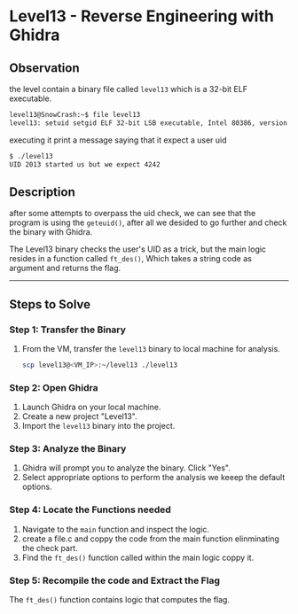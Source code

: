 
# Level13 - Reverse Engineering with Ghidra

## Observation

the level contain a binary file called `level13` which is a 32-bit ELF executable.

```bash
level13@SnowCrash:~$ file level13
level13: setuid setgid ELF 32-bit LSB executable, Intel 80386, version 1 (SYSV), dynamically linked (uses shared libs), for GNU/Linux 2.6.24, BuildID[sha1]=0xde91cfbf70ca6632d7e4122f8210985dea778605, not stripped
```
executing it print a message saying that it expect a user uid

```bash 
$ ./level13
UID 2013 started us but we expect 4242
```

## Description

after some attempts to overpass the uid check, we can see that the program is using the `geteuid()`, after all we desided to go further and check the binary with Ghidra.

The Level13 binary checks the user's UID as a trick, but the main logic resides in a function called `ft_des()`, Which takes a string code as argument and returns the flag.

---

## Steps to Solve

### Step 1: Transfer the Binary
1. From the VM, transfer the `level13` binary to local machine for analysis.
   ```bash
   scp level13@<VM_IP>:~/level13 ./level13
   ```

### Step 2: Open Ghidra
1. Launch Ghidra on your local machine.
2. Create a new project "Level13".
3. Import the `level13` binary into the project.

### Step 3: Analyze the Binary
1. Ghidra will prompt you to analyze the binary. Click "Yes".
2. Select appropriate options to perform the analysis we keeep the default options.

### Step 4: Locate the Functions needed
1. Navigate to the `main` function and inspect the logic.
2. create a file.c and coppy the code from the main function elinminating the check part.
3. Find the `ft_des()` function called within the main logic coppy it.

### Step 5: Recompile the code and Extract the Flag

The `ft_des()` function contains logic that computes the flag.
